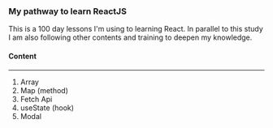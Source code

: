 ### My pathway to learn ReactJS

This is a 100 day lessons I'm using to learning React.
In parallel to this study I am also following other contents and training to deepen my knowledge.

#### Content
------------
1. Array
2. Map (method)
3. Fetch Api
4. useState (hook)
5. Modal
